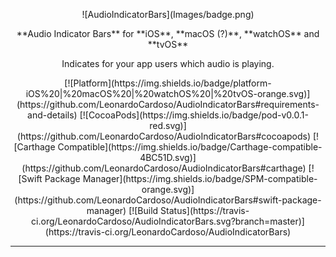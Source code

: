 <p align="center">
![AudioIndicatorBars](Images/badge.png)
<p>

<p align="center">
**Audio Indicator Bars** for **iOS**, **macOS (?)**, **watchOS** and **tvOS**
<p>

<p align="center">
Indicates for your app users which audio is playing.
<p>

<p align="center">
	[![Platform](https://img.shields.io/badge/platform-iOS%20|%20macOS%20|%20watchOS%20|%20tvOS-orange.svg)](https://github.com/LeonardoCardoso/AudioIndicatorBars#requirements-and-details)
	[![CocoaPods](https://img.shields.io/badge/pod-v0.0.1-red.svg)](https://github.com/LeonardoCardoso/AudioIndicatorBars#cocoapods)
	[![Carthage Compatible](https://img.shields.io/badge/Carthage-compatible-4BC51D.svg)](https://github.com/LeonardoCardoso/AudioIndicatorBars#carthage)
	[![Swift Package Manager](https://img.shields.io/badge/SPM-compatible-orange.svg)](https://github.com/LeonardoCardoso/AudioIndicatorBars#swift-package-manager)
	[![Build Status](https://travis-ci.org/LeonardoCardoso/AudioIndicatorBars.svg?branch=master)](https://travis-ci.org/LeonardoCardoso/AudioIndicatorBars)
<p>
<p>

<hr />